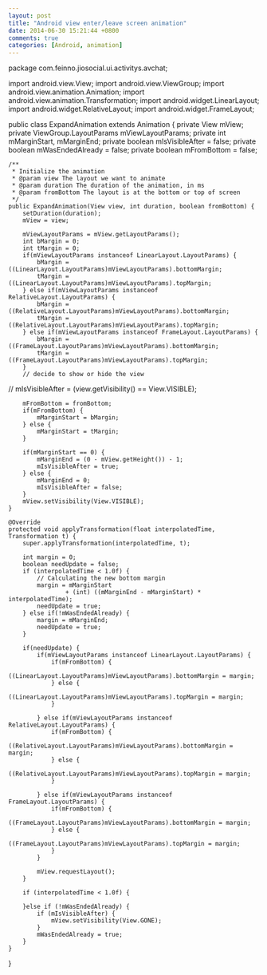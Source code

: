 ```yaml
---
layout: post
title: "Android view enter/leave screen animation"
date: 2014-06-30 15:21:44 +0800
comments: true
categories: [Android, animation]
---
```


package com.feinno.jiosocial.ui.activitys.avchat;

import android.view.View;
import android.view.ViewGroup;
import android.view.animation.Animation;
import android.view.animation.Transformation;
import android.widget.LinearLayout;
import android.widget.RelativeLayout;
import android.widget.FrameLayout;

public class ExpandAnimation extends Animation {
    private View mView;
    private ViewGroup.LayoutParams mViewLayoutParams;
    private int mMarginStart, mMarginEnd;
    private boolean mIsVisibleAfter = false;
    private boolean mWasEndedAlready = false;
    private boolean mFromBottom = false;

    /**
     * Initialize the animation
     * @param view The layout we want to animate
     * @param duration The duration of the animation, in ms
     * @param fromBottom The layout is at the bottom or top of screen
     */
    public ExpandAnimation(View view, int duration, boolean fromBottom) {
        setDuration(duration);
        mView = view;
        
        mViewLayoutParams = mView.getLayoutParams();
        int bMargin = 0;
        int tMargin = 0;
        if(mViewLayoutParams instanceof LinearLayout.LayoutParams) {
        	bMargin = ((LinearLayout.LayoutParams)mViewLayoutParams).bottomMargin;
        	tMargin = ((LinearLayout.LayoutParams)mViewLayoutParams).topMargin;
        } else if(mViewLayoutParams instanceof RelativeLayout.LayoutParams) {
        	bMargin = ((RelativeLayout.LayoutParams)mViewLayoutParams).bottomMargin;
        	tMargin = ((RelativeLayout.LayoutParams)mViewLayoutParams).topMargin;
        } else if(mViewLayoutParams instanceof FrameLayout.LayoutParams) {
        	bMargin = ((FrameLayout.LayoutParams)mViewLayoutParams).bottomMargin;
        	tMargin = ((FrameLayout.LayoutParams)mViewLayoutParams).topMargin;
        }
        // decide to show or hide the view
//        mIsVisibleAfter = (view.getVisibility() == View.VISIBLE);

        mFromBottom = fromBottom;
        if(mFromBottom) {
	        mMarginStart = bMargin;	        
        } else {
        	mMarginStart = tMargin;
        }
        
        if(mMarginStart == 0) {
        	mMarginEnd = (0 - mView.getHeight()) - 1;
        	mIsVisibleAfter = true;
        } else {
        	mMarginEnd = 0;
        	mIsVisibleAfter = false;
        }
        mView.setVisibility(View.VISIBLE);
    }

<!-- more -->

    @Override
    protected void applyTransformation(float interpolatedTime, Transformation t) {
        super.applyTransformation(interpolatedTime, t);

        int margin = 0;
        boolean needUpdate = false;
        if (interpolatedTime < 1.0f) {
            // Calculating the new bottom margin
        	margin = mMarginStart
                    + (int) ((mMarginEnd - mMarginStart) * interpolatedTime);
        	needUpdate = true;
        } else if(!mWasEndedAlready) {
        	margin = mMarginEnd;
        	needUpdate = true;
        }
        
        if(needUpdate) {
	        if(mViewLayoutParams instanceof LinearLayout.LayoutParams) {
	        	if(mFromBottom) {
	        		((LinearLayout.LayoutParams)mViewLayoutParams).bottomMargin = margin;
	        	} else {
	        		((LinearLayout.LayoutParams)mViewLayoutParams).topMargin = margin;
	        	}
	        	
	        } else if(mViewLayoutParams instanceof RelativeLayout.LayoutParams) {            	
	        	if(mFromBottom) {
	        		((RelativeLayout.LayoutParams)mViewLayoutParams).bottomMargin = margin;
	        	} else {
	        		((RelativeLayout.LayoutParams)mViewLayoutParams).topMargin = margin;
	        	}
	        	
	        } else if(mViewLayoutParams instanceof FrameLayout.LayoutParams) {            	
	        	if(mFromBottom) {
	        		((FrameLayout.LayoutParams)mViewLayoutParams).bottomMargin = margin;
	        	} else {
	        		((FrameLayout.LayoutParams)mViewLayoutParams).topMargin = margin;
	        	}        	
	        }

	    	mView.requestLayout();
        }

    	if (interpolatedTime < 1.0f) {
    		
    	}else if (!mWasEndedAlready) {
            if (mIsVisibleAfter) {
            	mView.setVisibility(View.GONE);
            }
            mWasEndedAlready = true;
        }
    }
}

